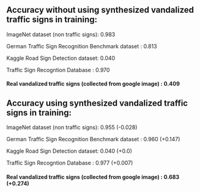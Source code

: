 ## Accuracy without using synthesized vandalized traffic signs in training:

ImageNet dataset (non traffic signs): 0.983

German Traffic Sign Recognition Benchmark dataset : 0.813

Kaggle Road Sign Detection dataset: 0.040

Traffic Sign Recogntion Database : 0.970

#### Real vandalized traffic signs (collected from google image) : 0.409



## Accuracy using synthesized vandalized traffic signs in training:

ImageNet dataset (non traffic signs): 0.955 (-0.028)

German Traffic Sign Recognition Benchmark dataset : 0.960 (+0.147)

Kaggle Road Sign Detection dataset: 0.040 (+0.0)

Traffic Sign Recogntion Database : 0.977 (+0.007)

#### Real vandalized traffic signs (collected from google image) : 0.683 (+0.274)
